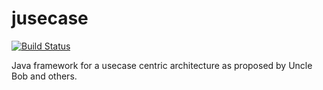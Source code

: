 # jusecase
[![Build Status](https://travis-ci.org/casid/jusecase.svg?branch=master)](https://travis-ci.org/casid/jusecase)

Java framework for a usecase centric architecture as proposed by Uncle Bob and others.
